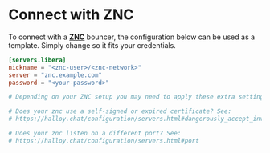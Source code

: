 # Connect with ZNC

To connect with a [**ZNC**](https://wiki.znc.in/ZNC) bouncer, the configuration below can be used as a template. Simply change so it fits your credentials.

```toml
[servers.libera]
nickname = "<znc-user>/<znc-network>"
server = "znc.example.com"
password = "<your-password>"

# Depending on your ZNC setup you may need to apply these extra settings:

# Does your znc use a self-signed or expired certificate? See: 
# https://halloy.chat/configuration/servers.html#dangerously_accept_invalid_certs

# Does your znc listen on a different port? See: 
# https://halloy.chat/configuration/servers.html#port

```
